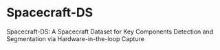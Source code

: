 # Spacecraft-DS
Spacecraft-DS: A Spacecraft Dataset for Key Components Detection and Segmentation via Hardware-in-the-loop Capture
